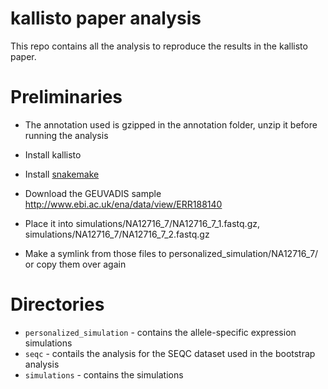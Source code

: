 # kallisto paper analysis

This repo contains all the analysis to reproduce the results in the kallisto paper.

# Preliminaries

- The annotation used is gzipped in the annotation folder, unzip it before running the analysis
- Install kallisto
- Install [snakemake](https://bitbucket.org/johanneskoester/snakemake)


- Download the GEUVADIS sample http://www.ebi.ac.uk/ena/data/view/ERR188140
- Place it into simulations/NA12716_7/NA12716_7_1.fastq.gz, simulations/NA12716_7/NA12716_7_2.fastq.gz
- Make a symlink from those files to personalized_simulation/NA12716_7/ or copy them over again

# Directories

- `personalized_simulation` - contains the allele-specific expression
  simulations
- `seqc` - contails the analysis for the SEQC dataset used in the bootstrap
  analysis
- `simulations` - contains the simulations
